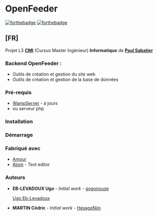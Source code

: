 # OpenFeeder
[![forthebadge](https://forthebadge.com/images/badges/gluten-free.svg)](http://forthebadge.com)  [![forthebadge](https://forthebadge.com/images/badges/powered-by-responsibility.svg)](http://forthebadge.com)
## [FR]
Projet L3 **[CMI](https://reseau-figure.fr)** (Cursus Master Ingénieur) **Informatique** de **[Paul Sabatier](https://www.univ-tlse3.fr)**

### Backend OpenFeeder :
* Outils de création et gestion du site web
* Outils de création et gestion de la base de données

### Pré-requis
* [WampServer](http://www.wampserver.com) - à jours
* ou serveur php

### Installation

### Démarrage

### Fabriqué avec

* [Amour](https://fr.wikipedia.org/wiki/Amour)
* [Atom](https://atom.io) - Text editor


### Auteurs
* **EB-LEVADOUX Ugo** - *Initial work* - [gogonouze](https://github.com/gogonouze) <div class="LI-profile-badge"  data-version="v1" data-size="medium" data-locale="fr_FR" data-type="horizontal" data-theme="light" data-vanity="ugo-eb-levadoux"><a class="LI-simple-link" href='https://fr.linkedin.com/in/ugo-eb-levadoux?trk=profile-badge'>Ugo Eb-Levadoux</a></div>

* **MARTIN Cédric** - *Initial work* - [HexagoNiin](https://github.com/HexagoNiin)
